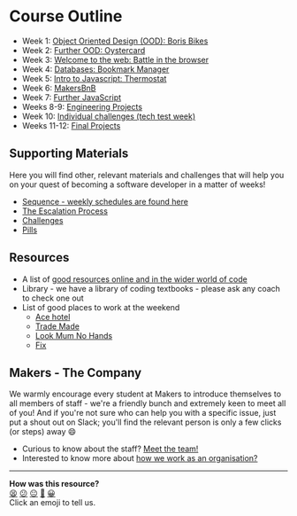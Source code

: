 # Course Outline

* Week 1: [Object Oriented Design (OOD): Boris Bikes](boris_bikes/0_challenge_map.md)
* Week 2: [Further OOD: Oystercard](oystercard/README.md)
* Week 3: [Welcome to the web: Battle in the browser](intro_to_the_web)
* Week 4: [Databases: Bookmark Manager](bookmark_manager/00_challenge_map.md)
* Week 5: [Intro to Javascript: Thermostat](thermostat_es6/README.md)
* Week 6: [MakersBnB](makersbnb)
* Week 7: [Further JavaScript](further_javascript/README.md)
* Weeks 8-9: [Engineering Projects](engineering_projects/README.md)
* Week 10: [Individual challenges (tech test week)](individual_challenges/README.md)
* Weeks 11-12: [Final Projects](final_projects/README.md)

## Supporting Materials

Here you will find other, relevant materials and challenges that will help you on your quest of becoming a software developer in a matter of weeks!

- [Sequence - weekly schedules are found here](./sequence)
- [The Escalation Process](https://github.com/makersacademy/course/blob/29a5e4a3c1776d32eda8f3ee55edc1dd124b05ba/pills/escalation_process.md)
- [Challenges](https://github.com/makersacademy/course/blob/main/challenges/challenges.md)
- [Pills](https://github.com/makersacademy/course/blob/main/pills.md)

## Resources

- A list of [good resources online and in the wider world of code](https://github.com/makersacademy/course/blob/main/pills/resources.md)
- Library - we have a library of coding textbooks - please ask any coach to check one out
- List of good places to work at the weekend
  - [Ace hotel](https://www.acehotel.com/london)
  - [Trade Made](http://www.trade-made.co.uk/)
  - [Look Mum No Hands](http://www.lookmumnohands.com)
  - [Fix](http://www.fix-coffee.co.uk)

## Makers - The Company

We warmly encourage every student at Makers to introduce themselves to all members of staff - we're a friendly bunch and extremely keen to meet all of you! And if you're not sure who can help you with a specific issue, just put a shout out on Slack; you'll find the relevant person is only a few clicks (or steps) away :smile:

- Curious to know about the staff? [Meet the team!](http://www.makersacademy.com/team/)
- Interested to know more about [how we work as an organisation?](https://blog.makersacademy.com/search?q=management)

<!-- BEGIN GENERATED SECTION DO NOT EDIT -->

---

**How was this resource?**  
[😫](https://airtable.com/shrUJ3t7KLMqVRFKR?prefill_Repository=course&prefill_File=course_outline.md&prefill_Sentiment=😫) [😕](https://airtable.com/shrUJ3t7KLMqVRFKR?prefill_Repository=course&prefill_File=course_outline.md&prefill_Sentiment=😕) [😐](https://airtable.com/shrUJ3t7KLMqVRFKR?prefill_Repository=course&prefill_File=course_outline.md&prefill_Sentiment=😐) [🙂](https://airtable.com/shrUJ3t7KLMqVRFKR?prefill_Repository=course&prefill_File=course_outline.md&prefill_Sentiment=🙂) [😀](https://airtable.com/shrUJ3t7KLMqVRFKR?prefill_Repository=course&prefill_File=course_outline.md&prefill_Sentiment=😀)  
Click an emoji to tell us.

<!-- END GENERATED SECTION DO NOT EDIT -->
